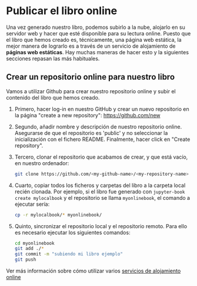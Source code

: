 # Publicar el libro online

Una vez generado nuestro libro, podemos subirlo a la nube, alojarlo en su servidor web y hacer que esté disponible para su lectura online. Puesto que el libro que hemos creado es, técnicamente, una página web estática, la mejor manera de lograrlo es a través de un servicio de alojamiento de **páginas web estáticas**. Hay muchas maneras de hacer esto y la siguientes secciones repasan las más habituales.

## Crear un repositorio online para nuestro libro

Vamos a utilizar Github para crear nuestro repositorio online y subir el contenido del libro que hemos creado.

1. Primero, hacer log-in en nuestro GitHub y crear un nuevo repositorio en la página "create a new repository": <https://github.com/new>

2. Segundo, añadir nombre y descripción de nuestro repositorio online. Asegurarse de que el repositorio es 'public' y no seleccionar la inicialización con el fichero README. Finalmente, hacer click en "Create repository".

3. Tercero, clonar el repositorio que acabamos de crear, y que está vacío, en nuestro ordenador:

   ```bash
   git clone https://github.com/<my-github-name>/<my-repository-name>
   ```

4. Cuarto, copiar todos los ficheros y carpetas del libro a la carpeta local recién clonada. Por ejemplo, si el libro fue generado con `jupyter-book create mylocalbook` y el repositorio se llama `myonlinebook`, el comando a ejecutar sería:

   ```bash
   cp -r mylocalbook/* myonlinebook/
   ```

5. Quinto, sincronizar el repositorio local y el repositorio remoto. Para ello es necesario ejecutar los siguientes comandos:

   ```bash
   cd myonlinebook
   git add ./*
   git commit -m "subiendo mi libro ejemplo"
   git push
   ```

Ver más información sobre cómo utilizar varios [servicios de alojamiento online](https://jupyterbook.org/publish/gh-pages.html)
